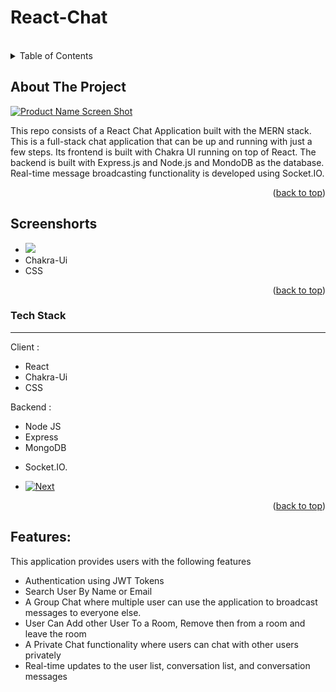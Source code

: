# React-Chat

 



 



<!-- PROJECT LOGO -->
<br />
 



<!-- TABLE OF CONTENTS -->
<details>
  <summary>Table of Contents</summary>
  <ol>
    <li>
      <a href="#about-the-project">About The Project</a>
      <ul>
        <li><a href="#built-with">Tech Stack</a></li>
      </ul>
    </li>
     
    <li><a href="#usage">Features</a></li>
    <li><a href="#roadmap">Screenshots</a></li>
     
  </ol>
</details>



<!-- ABOUT THE PROJECT -->
## About The Project

[![Product Name Screen Shot][product-screenshot]](https://example.com)

This repo consists of a React Chat Application built with the MERN stack. This is a full-stack chat application that can be up and running with just a few steps. Its frontend is built with Chakra UI running on top of React. The backend is built with Express.js and Node.js and MondoDB as the database. Real-time message broadcasting functionality is developed using Socket.IO.

 

<p align="right">(<a href="#readme-top">back to top</a>)</p>

## Screenshorts

 <ul>
    <li><img src="https://res.cloudinary.com/dpp28yxat/image/upload/v1660720126/Screenshot_136_denal7.png" /></li>
    <li>Chakra-Ui</li>
    <li>CSS</li>
 </ul>

<!-- ![alt text](https://res.cloudinary.com/dpp28yxat/image/upload/v1660720126/Screenshot_136_denal7.png)
![alt text](https://res.cloudinary.com/dpp28yxat/image/upload/v1660720163/Screenshot_137_cx9lbn.png)
![alt text](https://res.cloudinary.com/dpp28yxat/image/upload/v1660720164/Screenshot_138_nst4fq.png) -->

<p align="right">(<a href="#readme-top">back to top</a>)</p>
 

### Tech Stack

<hr/>
Client : 
 <ul>
    <li>React</li>
    <li>Chakra-Ui</li>
    <li>CSS</li>
 </ul>
 
 Backend : 
    <ul>
    <li>Node JS</li>
    <li>Express</li>
    <li>MongoDB</li>
   <li>Socket.IO.</li>
 </ul>
 

* [![Next][Next.js]][Next-url]
 

<p align="right">(<a href="#readme-top">back to top</a>)</p>


## Features:
This application provides users with the following features
* Authentication using JWT Tokens
* Search User By Name or Email
* A Group Chat where multiple user can use the application to broadcast messages to everyone else.
* User Can Add other User To a Room, Remove then from a room and leave the room
* A Private Chat functionality where users can chat with other users privately
* Real-time updates to the user list, conversation list, and conversation messages




 



 


 

 



 









<!-- MARKDOWN LINKS & IMAGES -->
<!-- https://www.markdownguide.org/basic-syntax/#reference-style-links -->
[contributors-shield]: https://img.shields.io/github/contributors/othneildrew/Best-README-Template.svg?style=for-the-badge
[contributors-url]: https://github.com/othneildrew/Best-README-Template/graphs/contributors
[forks-shield]: https://img.shields.io/github/forks/othneildrew/Best-README-Template.svg?style=for-the-badge
[forks-url]: https://github.com/othneildrew/Best-README-Template/network/members
[stars-shield]: https://img.shields.io/github/stars/othneildrew/Best-README-Template.svg?style=for-the-badge
[stars-url]: https://github.com/othneildrew/Best-README-Template/stargazers
[issues-shield]: https://img.shields.io/github/issues/othneildrew/Best-README-Template.svg?style=for-the-badge
[issues-url]: https://github.com/othneildrew/Best-README-Template/issues
[license-shield]: https://img.shields.io/github/license/othneildrew/Best-README-Template.svg?style=for-the-badge
[license-url]: https://github.com/othneildrew/Best-README-Template/blob/master/LICENSE.txt
[linkedin-shield]: https://img.shields.io/badge/-LinkedIn-black.svg?style=for-the-badge&logo=linkedin&colorB=555
[linkedin-url]: https://linkedin.com/in/othneildrew
[product-screenshot]: images/screenshot.png
[Next.js]: https://img.shields.io/badge/next.js-000000?style=for-the-badge&logo=nextdotjs&logoColor=white
[Next-url]: https://nextjs.org/
[React.js]: https://img.shields.io/badge/React-20232A?style=for-the-badge&logo=react&logoColor=61DAFB
[React-url]: https://reactjs.org/
[Vue.js]: https://img.shields.io/badge/Vue.js-35495E?style=for-the-badge&logo=vuedotjs&logoColor=4FC08D
[Vue-url]: https://vuejs.org/
[Angular.io]: https://img.shields.io/badge/Angular-DD0031?style=for-the-badge&logo=angular&logoColor=white
[Angular-url]: https://angular.io/
[Svelte.dev]: https://img.shields.io/badge/Svelte-4A4A55?style=for-the-badge&logo=svelte&logoColor=FF3E00
[Svelte-url]: https://svelte.dev/
[Laravel.com]: https://img.shields.io/badge/Laravel-FF2D20?style=for-the-badge&logo=laravel&logoColor=white
[Laravel-url]: https://laravel.com
[Bootstrap.com]: https://img.shields.io/badge/Bootstrap-563D7C?style=for-the-badge&logo=bootstrap&logoColor=white
[Bootstrap-url]: https://getbootstrap.com
[JQuery.com]: https://img.shields.io/badge/jQuery-0769AD?style=for-the-badge&logo=jquery&logoColor=white
[JQuery-url]: https://jquery.com 
